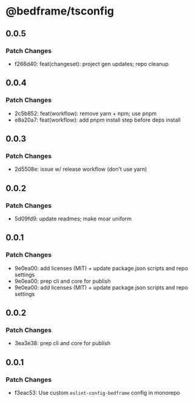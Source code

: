 # @bedframe/tsconfig

## 0.0.5

### Patch Changes

- f266d40: feat(changeset): project gen updates; repo cleanup

## 0.0.4

### Patch Changes

- 2c5b852: feat(workflow): remove yarn + npm; use pnpm
- e8a20a7: feat(workflow): add pnpm install step before deps install

## 0.0.3

### Patch Changes

- 2d5508e: issue w/ release workflow (don't use yarn)

## 0.0.2

### Patch Changes

- 5d09fd9: update readmes; make moar uniform

## 0.0.1

### Patch Changes

- 9e0ea00: add licenses (MIT) + update package.json scripts and repo settings
- 9e0ea00: prep cli and core for publish
- 9e0ea00: add licenses (MIT) + update package.json scripts and repo settings

## 0.0.2

### Patch Changes

- 3ea3e38: prep cli and core for publish

## 0.0.1

### Patch Changes

- f3eac53: Use custom `eslint-config-bedframe` config in monorepo
